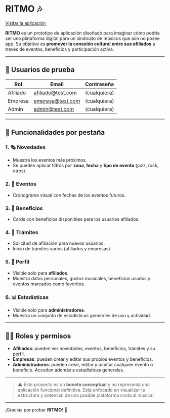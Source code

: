 # RITMO 🎶

[Visitar la aplicación](https://molinag96.github.io/RITMO/)

**RITMO** es un prototipo de aplicación diseñado para imaginar cómo podría ser una plataforma digital para un sindicato de músicos que aún no posee app. Su objetivo es **promover la conexión cultural entre sus afiliados** a través de eventos, beneficios y participación activa.

---

## 🧪 Usuarios de prueba

| Rol      | Email             | Contraseña   |
| -------- | ----------------- | ------------ |
| Afiliado | afiliado@test.com | (cualquiera) |
| Empresa  | empresa@test.com  | (cualquiera) |
| Admin    | admin@test.com    | (cualquiera) |

---

## 🧭 Funcionalidades por pestaña

### 1. 🗞️ Novedades

- Muestra los eventos más próximos.
- Se pueden aplicar filtros por **zona**, **fecha** y **tipo de evento** (jazz, rock, otros).

### 2. 📅 Eventos

- Cronograma visual con fechas de los eventos futuros.

### 3. 🎁 Beneficios

- Cards con beneficios disponibles para los usuarios afiliados.

### 4. 📝 Trámites

- Solicitud de afiliación para nuevos usuarios.
- Inicio de trámites varios (afiliados y empresas).

### 5. 👤 Perfil

- Visible solo para **afiliados**.
- Muestra datos personales, gustos musicales, beneficios usados y eventos marcados como favoritos.

### 6. 📊 Estadísticas

- Visible solo para **administradores**.
- Muestra un conjunto de estadísticas generales de uso y actividad.

---

## 🧑‍💼 Roles y permisos

- **Afiliados**: pueden ver novedades, eventos, beneficios, trámites y su perfil.
- **Empresas**: pueden crear y editar sus propios eventos y beneficios.
- **Administradores**: pueden crear, editar y ocultar cualquier evento o beneficio. Acceden además a estadísticas generales.

---

> ⚠️ Este proyecto es un **boceto conceptual** y no representa una aplicación funcional definitiva. Está enfocado en visualizar la estructura y potencial de una posible plataforma sindical musical.

---

¡Gracias por probar **RITMO**! 🎵
